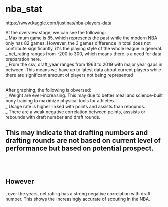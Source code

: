 # nba_stat
https://www.kaggle.com/justinas/nba-players-data

At the overview stage, we can see the following: <br />
_ Maximum game is 85, which represents the past while the modern NBA only has 82 games. However, the 3 games difference in total does not contribute significantly, it's the playing style of the whole league in general. <br />
_ net_rating ranges from -200 to 300, which means there is a need for data preparation here. <br />
_ From the csv, draft_year ranges from 1963 to 2019 with major year gaps in between. This means we have up to latest data about current players while there are significant amount of players not being represented <br /> <br />

After graphing, the following is obversed: <br />
_ Weight are ever-increasing. This may due to better meal and science-built body training to maximize physical tools for athletes. <br />
_ Usage rate is higher linked with points and assists than rebounds. <br />
_ There are a weak negative correlation between points, asssists or rebounds with draft number and draft rounds. <br />

<h2> This may indicate that drafting numbers and drafting rounds are not based on current level of performance but based on potential prospect. </h2>

<br /><br />

<h2>However </h2>, over the years, net rating has a strong negative correlation with draft number. This shows the increasingly accurate of scouting in the NBA.</h2>
